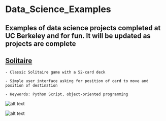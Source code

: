 # Data_Science_Examples
Examples of data science projects completed at UC Berkeley and for fun. It will be updated as projects are complete
----------------------------------------------------------------------------------------------------------------------

## [Solitaire](https://github.com/leebean337/Data_Science_Examples/blob/master/Solitaire_game/project.py)

	- Classic Solitaire game with a 52-card deck

	- Simple user interface asking for position of card to move and position of destination

	- Keywords: Python Script, object-oriented programming

![alt text](https://github.com/leebean337/Data_Science_Examples/blob/master/Solitaire_game/solitaire_image.jpg)

![alt text](https://github.com/leebean337/Data_Science_Examples/blob/master/Solitaire_game/solitaire_image2.jpg)
